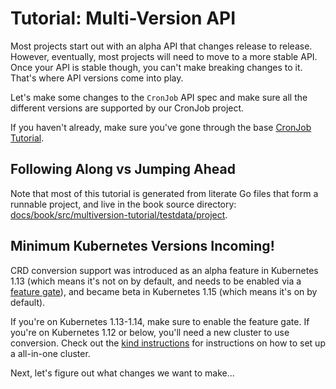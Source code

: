 # Tutorial: Multi-Version API

Most projects start out with an alpha API that changes release to release.
However, eventually, most projects will need to move to a more stable API.
Once your API is stable though, you can't make breaking changes to it.
That's where API versions come into play.

Let's make some changes to the `CronJob` API spec and make sure all the
different versions are supported by our CronJob project.

If you haven't already, make sure you've gone through the base [CronJob
Tutorial](/cronjob-tutorial/cronjob-tutorial.md).

<aside class="note">

<h1>Following Along vs Jumping Ahead</h1>

Note that most of this tutorial is generated from literate Go files that
form a runnable project, and live in the book source directory:
[docs/book/src/multiversion-tutorial/testdata/project][tutorial-source].

[tutorial-source]: https://github.com/kubernetes-sigs/kubebuilder/tree/master/docs/book/src/multiversion-tutorial/testdata/project

</aside>

<aside class="note warning">

<h1>Minimum Kubernetes Versions Incoming!</h1>

CRD conversion support was introduced as an alpha feature in Kubernetes
1.13 (which means it's not on by default, and needs to be enabled via
a [feature gate][kube-feature-gates]), and became beta in Kubernetes 1.15
(which means it's on by default).

If you're on Kubernetes 1.13-1.14, make sure to enable the feature gate.
If you're on Kubernetes 1.12 or below, you'll need a new cluster to use
conversion. Check out the [kind instructions](/reference/kind.md) for
instructions on how to set up a all-in-one cluster.

</aside>

Next, let's figure out what changes we want to make...

[kube-feature-gates]: https://kubernetes.io/docs/reference/command-line-tools-reference/feature-gates/ "Kubernetes Feature Gates"
